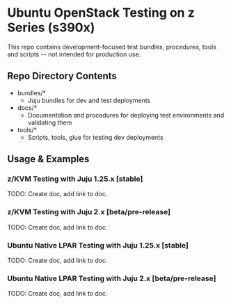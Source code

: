 # Ubuntu OpenStack Testing on z Series (s390x)

This repo contains development-focused test bundles, procedures, tools and scripts -- not intended for production use.


## Repo Directory Contents
* bundles/*
    * Juju bundles for dev and test deployments
* docs/*
    * Documentation and procedures for deploying test environments and validating them
* tools/* 
    * Scripts, tools, glue for testing dev deployments


## Usage & Examples

### z/KVM Testing with Juju 1.25.x [stable]
TODO: Create doc, add link to doc.

### z/KVM Testing with Juju 2.x [beta/pre-release]
TODO: Create doc, add link to doc.

### Ubuntu Native LPAR Testing with Juju 1.25.x [stable]
TODO: Create doc, add link to doc.

### Ubuntu Native LPAR Testing with Juju 2.x [beta/pre-release]
TODO: Create doc, add link to doc.

